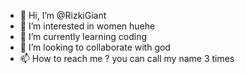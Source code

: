 - 👋 Hi, I’m @RizkiGiant
- 👀 I’m interested in women huehe
- 🌱 I’m currently learning coding
- 💞️ I’m looking to collaborate with god
- 📫 How to reach me ? you can call my name 3 times

<!---
RizkiGiant/RizkiGiant is a ✨ special ✨ repository because its `README.md` (this file) appears on your GitHub profile.
You can click the Preview link to take a look at your changes.
--->

